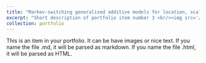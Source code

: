 ```yaml
---
title: "Markov-switching generalised additive models for location, scale, and shape"
excerpt: "Short description of portfolio item number 3 <br/><img src='/images/Project3.png' width='576'>"
collection: portfolio
---
```


This is an item in your portfolio. It can be have images or nice text. If you name the file .md, it will be parsed as markdown. If you name the file .html, it will be parsed as HTML. 
